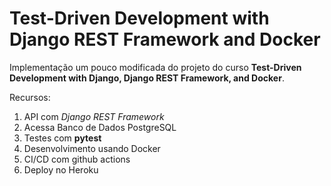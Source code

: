 # Test-Driven Development with Django REST Framework and Docker

Implementação um pouco modificada do projeto do curso **Test-Driven Development with Django, Django REST Framework, and Docker**.

Recursos:

1. API com *Django REST Framework*
2. Acessa Banco de Dados PostgreSQL
3. Testes com **pytest**
4. Desenvolvimento usando Docker
5. CI/CD com github actions
6. Deploy no Heroku

